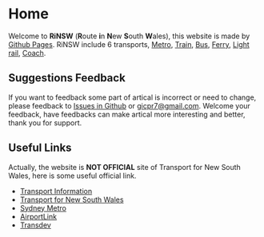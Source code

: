 # Home

Welcome to **RiNSW** (**R**oute **i**n **N**ew **S**outh **W**ales), this website is made by [Github Pages](https://pages.github.com/). RiNSW include 6 transports, [Metro](metro/metro), [Train](train/train), [Bus](bus/bus), [Ferry](ferry/ferry), [Light rail](lightrail/lightrail), [Coach](coach/coach).

## Suggestions Feedback

If you want to feedback some part of artical is incorrect or need to change, please feedback to [Issues in Github](https://github.com/login?return_to=https://github.com/gicpr7-netizen/rinsw/issues) or [gicpr7@gmail.com](mailto:gicpr7@gmail.com). Welcome your feedback, have feedbacks can make artical more interesting and better, thank you for support.

## Useful Links

Actually, the website is **NOT OFFICIAL** site of Transport for New South Wales, here is some useful official link.

- [Transport Information](https://transportnsw.info/)
- [Transport for New South Wales](https://transport.nsw.gov.au/)
- [Sydney Metro](https://sydneymetro.info/)
- [AirportLink](https://airportlink.com.au/)
- [Transdev](https://transdev.com.au/)